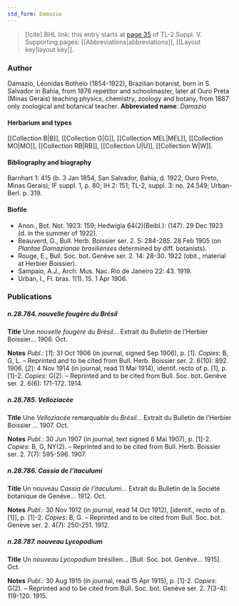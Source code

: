 ```yaml
---
std_form: Damazio
---
```


> [!cite] BHL link: this entry starts at [page 35](https://www.biodiversitylibrary.org/page/33259081) of TL-2 Suppl. V.
> Supporting pages: [[Abbreviations|abbreviations]], [[Layout key|layout key]].

### Author

Damazio, Léonidas Bothelo (1854-1922), Brazilian botanist, born in S. Salvador in Bahia, from 1876 repetitor and schoolmaster, later at Ouro Preta (Minas Gerais) teaching physics, chemistry, zoology and botany, from 1887 only zoological and botanical teacher. 
**Abbreviated name**: *Damazio*

#### Herbarium and types

[[Collection B|B]], [[Collection G|G]], [[Collection MEL|MEL]], [[Collection MO|MO]], [[Collection RB|RB]], [[Collection U|U]], [[Collection W|W]].

#### Bibliography and biography

Barnhart 1: 415 (b. 3 Jan 1854, San Salvador, Bahia, d. 1922, Ouro Preto, Minas Gerais); IF suppl. 1, p. 80; IH 2: 151; TL-2, suppl. 3: no. 24.549; Urban-Berl. p. 319.

#### Biofile

- Anon., Bot. Not. 1923: 159; Hedwigia 64(2)(Beibl.): (147). 29 Dec 1923 (d. in the summer of 1922).
- Beauverd, G., Bull. Herb. Boissier ser. 2. 5: 284-285. 28 Feb 1905 (on *Plantae Damazianae brasilienses* determined by diff. botanists).
- Rouge, E., Bull. Soc. bot. Genève ser. 2. 14: 28-30. 1922 (obit., material at Herbier Boissier).
- Sampaio, A.J., Arch. Mus. Nac. Rio de Janeiro 22: 43. 1919.
- Urban, I., Fl. bras. 1(1). 15. 1 Apr 1906.

### Publications

##### n.28.784. nouvelle fougère du Brésil

**Title**
Une *nouvelle fougère du Brésil*... Extrait du Bulletin de l’Herbier Boissier... 1906. Oct.

**Notes**
*Publ*.: \[*1*\]: 31 Oct 1906 (in journal, signed Sep 1906), p. \[1\]. *Copies*: B, G, L. – Reprinted and to be cited from Bull. Herb. Boissier ser. 2. 6(10): 892. 1906.
\[*2*\]: 4 Nov 1914 (in journal, read 11 Mai 1914), identif. recto of p. \[1\], p. \[1\]-2. *Copies*: G(2). – Reprinted and to be cited from Bull. Soc. bot. Genève ser. 2. 6(6): 171-172. 1914.

##### n.28.785. Velloziacée

**Title**
Une *Velloziacée* remarquable du *Brésil*... Extrait du Bulletin de l’Herbier Boissier ... 1907. Oct.

**Notes**
*Publ*.: 30 Jun 1907 (in journal, text signed 6 Mai 1907), p. \[1\]-2. *Copies*: B, G, NY(2). – Reprinted and to be cited from Bull. Herb. Boissier ser. 2. 7(7): 595-596. 1907.

##### n.28.786. Cassia de l’itaculumi

**Title**
Un nouveau *Cassia de l’itaculumi*... Extrait du Bulletin de la Société botanique de Genève... 1912. Oct.

**Notes**
*Publ*.: 30 Nov 1912 (in journal, read 14 Oct 1912), \[identif., recto of p. \[1\]\], p. \[1\]-2. *Copies*: B, G. – Reprinted and to be cited from Bull. Soc. bot. Genève ser. 2. 4(7): 250-251. 1912.

##### n.28.787. nouveau Lycopodium

**Title**
Un *nouveau Lycopodium* brésilien... \[Bull. Soc. bot. Genève... 1915\]. Oct.

**Notes**
*Publ*.: 30 Aug 1915 (in journal, read 15 Apr 1915), p. \[1\]-2. *Copies*: G(2). – Reprinted and to be cited from Bull. Soc. bot. Genève ser. 2. 7(3-4): 119-120. 1915.

